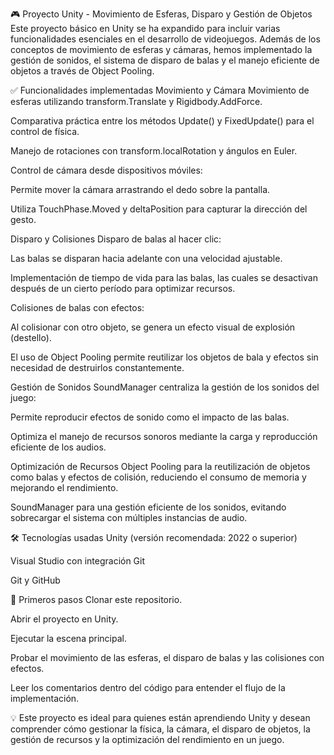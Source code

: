 ﻿🎮 Proyecto Unity - Movimiento de Esferas, Disparo y Gestión de Objetos
Este proyecto básico en Unity se ha expandido para incluir varias funcionalidades esenciales en el desarrollo de videojuegos. Además de los conceptos de movimiento de esferas y cámaras, hemos implementado la gestión de sonidos, el sistema de disparo de balas y el manejo eficiente de objetos a través de Object Pooling.

✅ Funcionalidades implementadas
Movimiento y Cámara
Movimiento de esferas utilizando transform.Translate y Rigidbody.AddForce.

Comparativa práctica entre los métodos Update() y FixedUpdate() para el control de física.

Manejo de rotaciones con transform.localRotation y ángulos en Euler.

Control de cámara desde dispositivos móviles:

Permite mover la cámara arrastrando el dedo sobre la pantalla.

Utiliza TouchPhase.Moved y deltaPosition para capturar la dirección del gesto.

Disparo y Colisiones
Disparo de balas al hacer clic:

Las balas se disparan hacia adelante con una velocidad ajustable.

Implementación de tiempo de vida para las balas, las cuales se desactivan después de un cierto período para optimizar recursos.

Colisiones de balas con efectos:

Al colisionar con otro objeto, se genera un efecto visual de explosión (destello).

El uso de Object Pooling permite reutilizar los objetos de bala y efectos sin necesidad de destruirlos constantemente.

Gestión de Sonidos
SoundManager centraliza la gestión de los sonidos del juego:

Permite reproducir efectos de sonido como el impacto de las balas.

Optimiza el manejo de recursos sonoros mediante la carga y reproducción eficiente de los audios.

Optimización de Recursos
Object Pooling para la reutilización de objetos como balas y efectos de colisión, reduciendo el consumo de memoria y mejorando el rendimiento.

SoundManager para una gestión eficiente de los sonidos, evitando sobrecargar el sistema con múltiples instancias de audio.

🛠️ Tecnologías usadas
Unity (versión recomendada: 2022 o superior)

Visual Studio con integración Git

Git y GitHub

🚀 Primeros pasos
Clonar este repositorio.

Abrir el proyecto en Unity.

Ejecutar la escena principal.

Probar el movimiento de las esferas, el disparo de balas y las colisiones con efectos.

Leer los comentarios dentro del código para entender el flujo de la implementación.

💡 Este proyecto es ideal para quienes están aprendiendo Unity y desean comprender cómo gestionar la física, la cámara, el disparo de objetos, la gestión de recursos y la optimización del rendimiento en un juego.